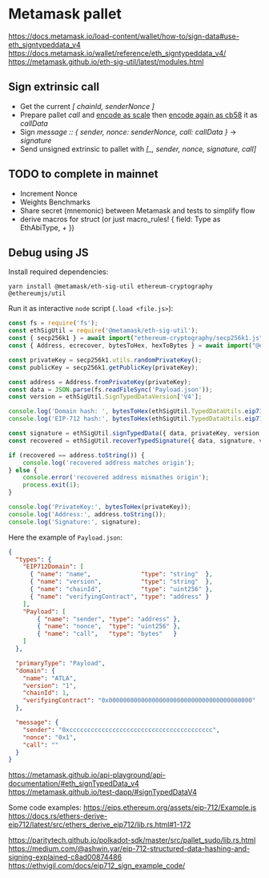# Metamask pallet

<https://docs.metamask.io/load-content/wallet/how-to/sign-data#use-eth_signtypeddata_v4>  
<https://docs.metamask.io/wallet/reference/eth_signtypeddata_v4/>  
<https://metamask.github.io/eth-sig-util/latest/modules.html>  

## Sign extrinsic call

- Get the current _[ chainId, senderNonce ]_
- Prepare pallet _call_ and [encode as scale][2] then [encode again as cb58][3] it as _callData_
- Sign _message :: { sender, nonce: senderNonce, call: callData }_ -> _signature_
- Send unsigned extrinsic to pallet with _[\_, sender, nonce, signature, call]_

## TODO to complete in mainnet
- Increment Nonce
- Weights Benchmarks
- Share secret (mnemonic) between Metamask and tests to simplify flow
- derive macros for struct (or just macro\_rules! { field: Type as EthAbiType, + })

## Debug using JS

Install required dependencies:
```shell
yarn install @metamask/eth-sig-util ethereum-cryptography @ethereumjs/util
```

Run it as interactive `node` script (`.load <file.js>`):
```js
const fs = require('fs');
const ethSigUtil = require('@metamask/eth-sig-util');
const { secp256k1 } = await import("ethereum-cryptography/secp256k1.js");
const { Address, ecrecover, bytesToHex, hexToBytes } = await import("@ethereumjs/util");

const privateKey = secp256k1.utils.randomPrivateKey();
const publicKey = secp256k1.getPublicKey(privateKey);

const address = Address.fromPrivateKey(privateKey);
const data = JSON.parse(fs.readFileSync('Payload.json'));
const version = ethSigUtil.SignTypedDataVersion['V4'];

console.log('Domain hash: ', bytesToHex(ethSigUtil.TypedDataUtils.eip712DomainHash(data, version)));
console.log('EIP-712 hash:', bytesToHex(ethSigUtil.TypedDataUtils.eip712Hash(data, version)));

const signature = ethSigUtil.signTypedData({ data, privateKey, version });
const recovered = ethSigUtil.recoverTypedSignature({ data, signature, version });

if (recovered == address.toString()) {
    console.log('recovered address matches origin');
} else {
    console.error('recovered address mismathes origin');
    process.exit(1);
}

console.log('PrivateKey:', bytesToHex(privateKey));
console.log('Address:', address.toString());
console.log('Signature:', signature);
```

Here the example of `Payload.json`:
```json
{
  "types": {
    "EIP712Domain": [
      { "name": "name",              "type": "string"  },
      { "name": "version",           "type": "string"  },
      { "name": "chainId",           "type": "uint256" },
      { "name": "verifyingContract", "type": "address" }
    ],
    "Payload": [
        { "name": "sender", "type": "address" },
        { "name": "nonce",  "type": "uint256" },
        { "name": "call",   "type": "bytes"   }
    ]
  },

  "primaryType": "Payload",
  "domain": {
    "name": "ATLA",
    "version": "1",
    "chainId": 1,
    "verifyingContract": "0x0000000000000000000000000000000000000000"
  },

  "message": {
    "sender": "0xcccccccccccccccccccccccccccccccccccccccc",
    "nonce": "0x1",
    "call": ""
  }
}
```


[1]: https://eips.ethereum.org/EIPS/eip-712 'EIP-712'
[2]: https://docs.substrate.io/reference/scale-codec/ 'SCALE'
[3]: https://support.avax.network/en/articles/4587395-what-is-cb58 'CB58'


<https://metamask.github.io/api-playground/api-documentation/#eth_signTypedData_v4>  
<https://metamask.github.io/test-dapp/#signTypedDataV4>  

Some code examples:
<https://eips.ethereum.org/assets/eip-712/Example.js>  
<https://docs.rs/ethers-derive-eip712/latest/src/ethers_derive_eip712/lib.rs.html#1-172>  

<https://paritytech.github.io/polkadot-sdk/master/src/pallet_sudo/lib.rs.html>  
<https://medium.com/@ashwin.yar/eip-712-structured-data-hashing-and-signing-explained-c8ad00874486>  
<https://ethvigil.com/docs/eip712_sign_example_code/>  
